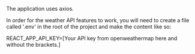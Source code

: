 The application uses axios.

In order for the weather API features to work, you will need to create a file called '.env' in the root of the project
and make the content like so:

REACT_APP_API_KEY=[Your API key from openweathermap here and without the brackets.]
